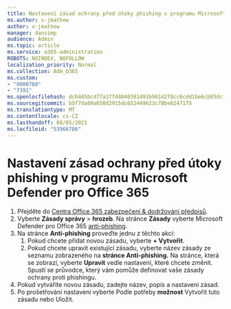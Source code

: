 ```yaml
---
title: Nastavení zásad ochrany před útoky phishing v programu Microsoft Defender pro Office 365
ms.author: v-jmathew
author: v-jmathew
manager: dansimp
audience: Admin
ms.topic: article
ms.service: o365-administration
ROBOTS: NOINDEX, NOFOLLOW
localization_priority: Normal
ms.collection: Adm_O365
ms.custom:
- "9000760"
- "7391"
ms.openlocfilehash: dc6445bcd77a37fd4040381491b96142f8cc6cdd1be6cb05dcfba0c4a9a55dc5
ms.sourcegitcommit: b5f7da89a650d2915dc652449623c78be6247175
ms.translationtype: MT
ms.contentlocale: cs-CZ
ms.lasthandoff: 08/05/2021
ms.locfileid: "53966786"
---
```

# <a name="set-up-anti-phishing-policies-in-microsoft-defender-for-office-365"></a>Nastavení zásad ochrany před útoky phishing v programu Microsoft Defender pro Office 365

1. Přejděte do [Centra Office 365 zabezpečení & dodržování předpisů](https://go.microsoft.com/fwlink/p/?linkid=2077143).
2. Vyberte **Zásady správy**  >  **hrozeb**. Na stránce **Zásady** vyberte Microsoft Defender pro Office 365 [anti-phishing](https://go.microsoft.com/fwlink/?linkid=2101369).
3. Na stránce **Anti-phishing** proveďte jednu z těchto akcí:
    1. Pokud chcete přidat novou zásadu, vyberte **+ Vytvořit**.
    1. Pokud chcete upravit existující zásadu, vyberte název zásady ze seznamu zobrazeného na **stránce Anti-phishing.** Na stránce, která se zobrazí, vyberte **Upravit** vedle nastavení, které chcete změnit. Spustí se průvodce, který vám pomůže definovat vaše zásady ochrany proti phishingu.
4. Pokud vytváříte novou zásadu, zadejte název, popis a nastavení zásad.
5. Po prošetřování nastavení vyberte Podle potřeby **možnost** Vytvořit tuto zásadu nebo Uložit.
